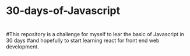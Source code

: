 # 30-days-of-Javascript
#
#This repository is a challenge for myself to lear the basic of Javascript in 30 days
#and hopefully to start learning react for front end web development.

